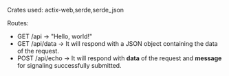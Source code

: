 Crates used: actix-web,serde,serde_json

Routes:
- GET /api -> "Hello, world!"
- GET /api/data -> It will respond with a JSON object containing the data of the request.
- POST /api/echo -> It will respond with **data** of the request and **message** for signaling successfully submitted.
